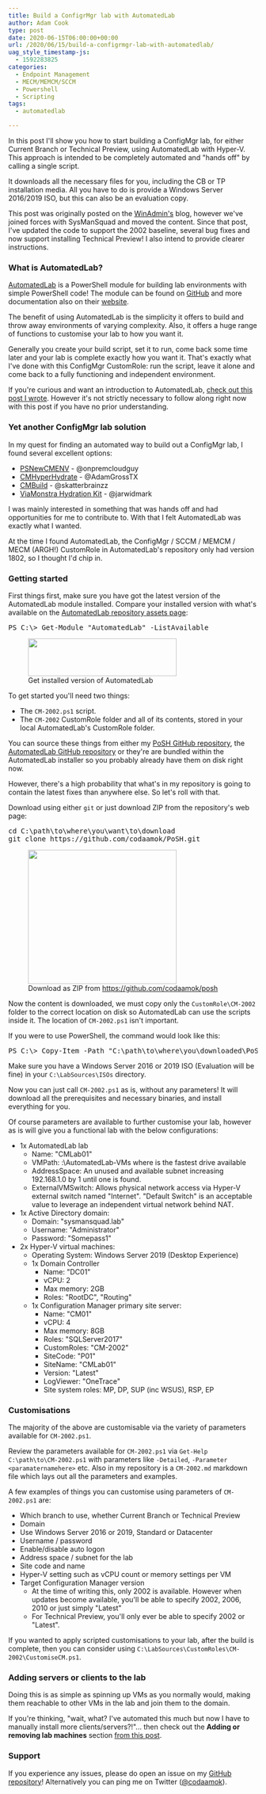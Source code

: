 ```yaml
---
title: Build a ConfigrMgr lab with AutomatedLab
author: Adam Cook
type: post
date: 2020-06-15T06:00:00+00:00
url: /2020/06/15/build-a-configrmgr-lab-with-automatedlab/
uag_style_timestamp-js:
  - 1592283825
categories:
  - Endpoint Management
  - MECM/MEMCM/SCCM
  - Powershell
  - Scripting
tags:
  - automatedlab

---
```

In this post I'll show you how to start building a ConfigMgr lab, for either Current Branch or Technical Preview, using AutomatedLab with Hyper-V. This approach is intended to be completely automated and "hands off" by calling a single script.

It downloads all the necessary files for you, including the CB or TP installation media. All you have to do is provide a Windows Server 2016/2019 ISO, but this can also be an evaluation copy.

This post was originally posted on the <a rel="noreferrer noopener" href="https://winadmins.chat" target="_blank">WinAdmin's</a> blog, however we've joined forces with SysManSquad and moved the content. Since that post, I've updated the code to support the 2002 baseline, several bug fixes and now support installing Technical Preview! I also intend to provide clearer instructions.

### What is AutomatedLab?

[AutomatedLab][1] is a PowerShell module for building lab environments with simple PowerShell code! The module can be found on [GitHub][2] and more documentation also on their [website][3].

The benefit of using AutomatedLab is the simplicity it offers to build and throw away environments of varying complexity. Also, it offers a huge range of functions to customise your lab to how you want it. 

Generally you create your build script, set it to run, come back some time later and your lab is complete exactly how you want it. That's exactly what I've done with this ConfigMgr CustomRole: run the script, leave it alone and come back to a fully functioning and independent environment.

If you're curious and want an introduction to AutomatedLab, [check out this post I wrote][4]. However it's not strictly necessary to follow along right now with this post if you have no prior understanding.

### Yet another ConfigMgr lab solution

In my quest for finding an automated way to build out a ConfigMgr lab, I found several excellent options:

  * [PSNewCMENV][5] - @onpremcloudguy
  * [CMHyperHydrate][6] - @AdamGrossTX
  * [CMBuild][7] - @skatterbrainzz
  * [ViaMonstra Hydration Kit][8] - @jarwidmark

I was mainly interested in something that was hands off and had opportunities for me to contribute to. With that I felt AutomatedLab was exactly what I wanted.

At the time I found AutomatedLab, the ConfigMgr / SCCM / MEMCM / MECM (ARGH!) CustomRole in AutomatedLab's repository only had version 1802, so I thought I'd chip in.

### Getting started

First things first, make sure you have got the latest version of the AutomatedLab module installed. Compare your installed version with what's available on the <a href="https://github.com/AutomatedLab/AutomatedLab/releases" target="_blank" rel="noreferrer noopener">AutomatedLab repository assets page</a>:

<div class="wp-block-codemirror-blocks-code-block code-block">
  <pre class="CodeMirror" data-setting="{&quot;mode&quot;:&quot;powershell&quot;,&quot;mime&quot;:&quot;application/x-powershell&quot;,&quot;theme&quot;:&quot;default&quot;,&quot;lineNumbers&quot;:true,&quot;styleActiveLine&quot;:true,&quot;lineWrapping&quot;:true,&quot;readOnly&quot;:true,&quot;showPanel&quot;:false,&quot;languageLabel&quot;:&quot;no&quot;,&quot;language&quot;:&quot;PowerShell&quot;,&quot;modeName&quot;:&quot;powershell&quot;}">PS C:\&gt; Get-Module "AutomatedLab" -ListAvailable</pre>
</div>

<div class="wp-block-image">
  <figure class="aligncenter size-medium"><a href="https://sysmansquad.com/wp-content/uploads/2020/06/ALInstalledModule.jpg" target="_blank" rel="noopener noreferrer"><img loading="lazy" width="300" height="76" src="https://sysmansquad.com/wp-content/uploads/2020/06/ALInstalledModule-300x76.jpg" alt="" class="wp-image-1364" srcset="https:/wp-content/uploads/2020/06/ALInstalledModule-300x76.jpg 300w, https:/wp-content/uploads/2020/06/ALInstalledModule-768x195.jpg 768w, https:/wp-content/uploads/2020/06/ALInstalledModule-100x25.jpg 100w, https:/wp-content/uploads/2020/06/ALInstalledModule-855x217.jpg 855w, https:/wp-content/uploads/2020/06/ALInstalledModule.jpg 905w" sizes="(max-width: 300px) 100vw, 300px" /></a><figcaption>Get installed version of AutomatedLab</figcaption></figure>
</div>

To get started you'll need two things:

  * The `CM-2002.ps1` script.
  * The `CM-2002` CustomRole folder and all of its contents, stored in your local AutomatedLab's CustomRole folder.

You can source these things from either my <a rel="noreferrer noopener" href="https://github.com/codaamok/posh" target="_blank">PoSH GitHub repository</a>, the <a href="https://github.com/AutomatedLab/AutomatedLab" target="_blank" rel="noreferrer noopener">AutomatedLab GitHub repository</a> or they're are bundled within the AutomatedLab installer so you probably already have them on disk right now.

However, there's a high probability that what's in my repository is going to contain the latest fixes than anywhere else. So let's roll with that.

Download using either `git` or just download ZIP from the repository's web page:

<div class="wp-block-codemirror-blocks-code-block code-block">
  <pre class="CodeMirror" data-setting="{&quot;mode&quot;:&quot;shell&quot;,&quot;mime&quot;:&quot;text/x-sh&quot;,&quot;theme&quot;:&quot;default&quot;,&quot;lineNumbers&quot;:true,&quot;styleActiveLine&quot;:true,&quot;lineWrapping&quot;:true,&quot;readOnly&quot;:true,&quot;showPanel&quot;:false,&quot;languageLabel&quot;:&quot;no&quot;,&quot;language&quot;:&quot;Shell&quot;,&quot;modeName&quot;:&quot;shell&quot;}">cd C:\path\to\where\you\want\to\download
git clone https://github.com/codaamok/PoSH.git</pre>
</div>

<div class="wp-block-image">
  <figure class="aligncenter size-medium"><img loading="lazy" width="300" height="271" src="https://sysmansquad.com/wp-content/uploads/2020/06/CM2002ALDownloadZip-300x271.jpg" alt="" class="wp-image-1354" srcset="https:/wp-content/uploads/2020/06/CM2002ALDownloadZip-300x271.jpg 300w, https:/wp-content/uploads/2020/06/CM2002ALDownloadZip-1024x925.jpg 1024w, https:/wp-content/uploads/2020/06/CM2002ALDownloadZip-768x694.jpg 768w, https:/wp-content/uploads/2020/06/CM2002ALDownloadZip-100x90.jpg 100w, https:/wp-content/uploads/2020/06/CM2002ALDownloadZip-855x772.jpg 855w, https:/wp-content/uploads/2020/06/CM2002ALDownloadZip-1234x1115.jpg 1234w, https:/wp-content/uploads/2020/06/CM2002ALDownloadZip.jpg 1303w" sizes="(max-width: 300px) 100vw, 300px" /><figcaption>Download as ZIP from <a href="https://github.com/codaamok/posh">https://github.com/codaamok/posh</a></figcaption></figure>
</div>

Now the content is downloaded, we must copy only the `CustomRole\CM-2002` folder to the correct location on disk so AutomatedLab can use the scripts inside it. The location of `CM-2002.ps1` isn't important. 

If you were to use PowerShell, the command would look like this:

<div class="wp-block-codemirror-blocks-code-block code-block">
  <pre class="CodeMirror" data-setting="{&quot;mode&quot;:&quot;powershell&quot;,&quot;mime&quot;:&quot;application/x-powershell&quot;,&quot;theme&quot;:&quot;default&quot;,&quot;lineNumbers&quot;:true,&quot;styleActiveLine&quot;:true,&quot;lineWrapping&quot;:true,&quot;readOnly&quot;:true,&quot;showPanel&quot;:false,&quot;languageLabel&quot;:&quot;no&quot;,&quot;language&quot;:&quot;PowerShell&quot;,&quot;modeName&quot;:&quot;powershell&quot;}">PS C:\&gt; Copy-Item -Path "C:\path\to\where\you\downloaded\PoSH\AutomatedLab\CustomRoles\CM-2002" -Destination "C:\LabSources\CustomRoles" -Recurse -Force</pre>
</div>

Make sure you have a Windows Server 2016 or 2019 ISO (Evaluation will be fine) in your `C:\LabSources\ISOs` directory.

Now you can just call `CM-2002.ps1` as is, without any parameters! It will download all the prerequisites and necessary binaries, and install everything for you.

Of course parameters are available to further customise your lab, however as is will give you a functional lab with the below configurations:

  * 1x AutomatedLab lab
      * Name: "CMLab01"
      * VMPath: _<drive>_:\AutomatedLab-VMs where _<drive>_ is the fastest drive available
      * AddressSpace: An unused and available subnet increasing 192.168.1.0 by 1 until one is found.
      * ExternalVMSwitch: Allows physical network access via Hyper-V external switch named "Internet". "Default Switch" is an acceptable value to leverage an independent virtual network behind NAT.
  * 1x Active Directory domain:
      * Domain: "sysmansquad.lab"
      * Username: "Administrator"
      * Password: "Somepass1"
  * 2x Hyper-V virtual machines:
      * Operating System: Windows Server 2019 (Desktop Experience)
      * 1x Domain Controller
          * Name: "DC01"
          * vCPU: 2
          * Max memory: 2GB
          * Roles: "RootDC", "Routing"
      * 1x Configuration&nbsp;Manager&nbsp;primary&nbsp;site&nbsp;server:
          * Name: "CM01"
          * vCPU: 4
          * Max memory: 8GB
          * Roles: "SQLServer2017"
          * CustomRoles: "CM-2002"
          * SiteCode: "P01"
          * SiteName: "CMLab01"
          * Version: "Latest"
          * LogViewer: "OneTrace"
          * Site system roles: MP, DP, SUP (inc WSUS), RSP, EP

### Customisations

The majority of the above are customisable via the variety of parameters available for `CM-2002.ps1`. 

Review the parameters available for `CM-2002.ps1` via `Get-Help C:\path\to\CM-2002.ps1` with parameters like `-Detailed`, `-Parameter <paramaternamehere>` etc. Also in my repository is a `CM-2002.md` markdown file which lays out all the parameters and examples.

A few examples of things you can customise using parameters of `CM-2002.ps1` are:

  * Which branch to use, whether Current Branch or Technical Preview
  * Domain
  * Use Windows Server 2016 or 2019, Standard or Datacenter
  * Username / password 
  * Enable/disable auto logon
  * Address space / subnet for the lab
  * Site code and name
  * Hyper-V setting such as vCPU count or memory settings per VM
  * Target Configuration Manager version
      * At the time of writing this, only 2002 is available. However when updates become available, you'll be able to specify 2002, 2006, 2010 or just simply "Latest"
      * For Technical Preview, you'll only ever be able to specify 2002 or "Latest".

If you wanted to apply scripted customisations to your lab, after the build is complete, then you can consider using `C:\LabSources\CustomRoles\CM-2002\CustomiseCM.ps1`.

### Adding servers or clients to the lab

Doing this is as simple as spinning up VMs as you normally would, making them reachable to other VMs in the lab and join them to the domain.

If you're thinking, "wait, what? I've automated this much but now I have to manually install more clients/servers?!"... then check out the **Adding or removing lab machines** section <a href="https://sysmansquad.com/2020/06/15/getting-started-with-automatedlab/" target="_blank" rel="noreferrer noopener">from this post</a>.

### Support

If you experience any issues, please do open an issue on my <a href="https://github.com/codaamok/posh" target="_blank" rel="noreferrer noopener">GitHub repository</a>! Alternatively you can ping me on Twitter (<a href="https://twitter.com/codaamok" target="_blank" rel="noreferrer noopener">@codaamok</a>).

 [1]: https://github.com/automatedlab/automatedlab
 [2]: https://github.com/AutomatedLab/AutomatedLab
 [3]: https://automatedlab.org
 [4]: https://sysmansquad.com/2020/06/15/getting-started-with-automatedlab/
 [5]: https://github.com/onpremcloudguy/PSNewCMENV
 [6]: https://github.com/AdamGrossTX/CMHyperHydrate
 [7]: https://github.com/Skatterbrainz/CMBuild
 [8]: https://deploymentresearch.com/hydration-kit-for-windows-server-2016-and-configmgr-current-technical-preview-branch/